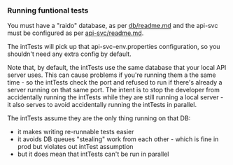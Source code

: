 
### Running funtional tests

You must have a "raido" database, as per [db/readme.md](../../../db/readme.md)
and the api-svc must be configured as per [api-svc/readme.md](../../readme.md).

The intTests will pick up that api-svc-env.properties configuration, so you 
shouldn't need any extra config by default.

Note that, by default, the intTests use the same database that your local
API server uses.  This can cause problems if you're running them a the same 
time - so the intTests check the port and refused to run if there's already 
a server running on that same port.  The intent is to stop the developer 
from accidentally running the intTests while they are still running a local
server - it also serves to avoid accidentally running the intTests in 
parallel.

The intTests assume they are the only thing running on that DB:
* it makes writing re-runnable tests easier
* it avoids DB queues "stealing" work from each other - which is fine in prod
  but violates out intTest assumption
* but it does mean that intTests can't be run in parallel

